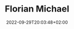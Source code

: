 ---
title: "Florian Michael"
date: 2022-09-29T20:03:48+02:00
draft: false
position: "Master student"
image: ""
email: "Zi5taWNoYWVsQGZ6LWp1ZWxpY2guZGU="
googlescholar: ""
github: ""
arXiv: ""
---